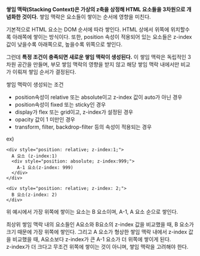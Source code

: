 <strong>쌓임 맥락(Stacking Context)은 가상의 z축을 상정해 HTML 요소들을 3차원으로 개념화한 것이다.</strong> 쌓임 맥락은 요소들이 쌓이는 순서에 영향을 미친다.

기본적으로 HTML 요소는 DOM 순서에 따라 쌓인다. HTML 상에서 위쪽에 위치할수록 아래쪽에 쌓이는 방식이다. 또한, position 속성이 적용되어 있는 요소들은 z-index 값이 낮을수록 아래쪽으로, 높을수록 위쪽으로 쌓인다.

그런데 <strong>특정 조건이 충족되면 새로운 쌓임 맥락이 생성된다.</strong> 이 쌓임 맥락은 독립적인 3차원 공간을 만들며, 부모 쌓임 맥락의 영향을 받지 않고 해당 쌓임 맥락 내에서만 비교가 이뤄져 쌓임 순서가 결정된다.

쌓임 맥락이 생성되는 조건

- position속성이 relative 또는 absolute이고 z-index 값이 auto가 아닌 경우
- position속성이 fixed 또는 sticky인 경우
- display가 flex 또는 grid이고, z-index가 설정된 경우
- opacity 값이 1 미만인 경우
- transform, filter, backdrop-filter 등의 속성이 적용되는 경우

ex)

```
<div style="position: relative; z-index:1;">
  A 요소 (z-index:1)
  <div style="position: absolute; z-index:999;">
    A-1 요소(z-index: 999)
  </div>
</div>

<div style="position: relative; z-index: 2;">
  B 요소(z-index: 2)
</div>
```

위 예시에서 가장 위쪽에 쌓이는 요소는 B 요소이며, A-1, A 요소 순으로 쌓인다.

최상위 쌓임 맥락 내의 요소들인 A요소와 B요소의 z-index 값을 비교했을 때, B 요소가 크기 때문에 가장 위쪽에 쌓인다. 그리고 A 요소가 형상한 쌓임 맥락 내에서 z-index 값을 비교했을 때, A요소보다 z-index가 큰 A-1 요소가 더 위쪽에 쌓이게 된다.<br/>
z-index가 더 크다고 무조건 위쪽에 쌓이는 것이 아니며, 쌓임 맥락을 고려해야 한다.

